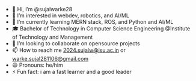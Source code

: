 - 👋 Hi, I’m @sujalwarke28
- 👀 I’m interested in webdev, robotics, and AI/ML
- 🌱 I’m currently learning MERN stack, ROS, and Python and AI/ML
- 🎓 Bachelor of Technology in Computer Science Engineering @Institute of Technology and Management
- 💞️ I’m looking to collaborate on opensource projects
- 📫 How to reach me 2024.sujalw@isu.ac.in or warke.sujal281106@gmail.com
- 😄 Pronouns: he/him
- ⚡ Fun fact: i am a fast learner and a good leader
  

<!---
sujalwarke28/sujalwarke28 is a ✨ special ✨ repository because its `README.md` (this file) appears on your GitHub profile.
You can click the Preview link to take a look at your changes.
--->
